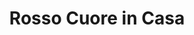 ---
title: "Rosso Cuore in Casa"
url: /ciudad-autonoma-de-buenos-aires/rosso-cuore-in-casa/
shop: cama
---